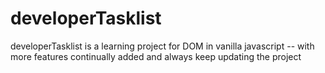 # developerTasklist
developerTasklist is a learning project for DOM in vanilla javascript -- with more features continually added and always keep updating the project
